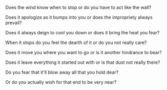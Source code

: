 Does the wind know when to stop or do you have to act like the wall? 

Does it apologize as it bumps into you or does the impropriety always prevail? 

Does it always deign to cool you down or does it bring the heat you fear? 

When it stops do you feel the dearth of it or do you not really care?

Does it move you where you want to go or is it another hindrance to bear? 

Does it leave everything it started out with or is that dust not really there?

Do you fear that it'll blow away all that you hold dear? 

Or do you actually wish for that end to be very near?
